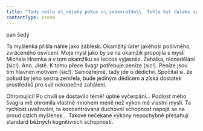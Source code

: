 ```yaml
---
title: "Tady nešlo o\_nějaký pokus o\_sebevraždu\\. Tohle byl daleko spíše pokus o\_vraždu\\. Jistě, šlo o\_atentát\\. Stačilo, abych si jen minimálně srovnal myšlenky, abych na okamžik odešel z\_domu a\_nazřel situaci z\_jiné perspektivy, a\_měl jsem jasno\\. Na tohle stačí drobná špetka toho nejobyčejnějšího selského rozumu\\. Měl jsem na to přijít okamžitě\\. Vlastně jsem na to přišel okamžitě\\. Vražda\_— tohle byla nedokonaná vražda\\. Švagr se pokusil zabít mou ženu\\. Motiv je jasný: aby nemusel podstoupit jednoduchou operaci, tak se prostě rozhodl, že ji zabije\\. Chtěl ji otrávit alkoholem a\_zřejmě jí ještě přivodit selhání ledviny pomocí mnohačetné, násobené dietní chyby\\. Jistě, nelze předpokládat, že by Michal Hromek měl nějaké hluboké znalosti o\_dietě při ledvinové nedostatečnosti, ale i\_takový primitiv jako on asi tuší, že noční předávkování nezdravým jídlem a\_velkým množstvím alkoholu pravděpodobně povede k\_závažným důsledkům\\. Pravděpodobně k\_těm nejzávažnějším\\. Tak tedy pokus o\_vraždu\\. Švagr je naprostý budižkničemu, patologický lhář, pravděpodobně i\_narkoman, a\_teď se ukazuje, že se nejspíš neštítí ani vraždy\\. Ovšem to, že se pokusil otrávit vlastní sestru kvůli tak ubohému, nanicovatému motivu, jako je lenost a\_neochota k\_drobné oběti, toho bych se opravdu nenadál\\. Jistě, takové kreatury, jako je Michal Hromek, jsou nepochybně schopny jakékoli podlosti kvůli úplně malicherným motivacím\\. Nemělo mě to vůbec překvapit, vždyť jako pedagog se často setkávám s\_cynismem téhle generace\\. No, vlastně mě to ani nepřekvapilo, odhalil jsem ho skoro okamžitě\\. Ovšem ještě dlouho si zřejmě budu klást otázku, zda jsem neměl něco podobného dokonce předpokládat\\. Může ovšem slušný a\_zodpovědný člověk předvídat jednání takových individuí, jako je můj švagr? Měl bych poněkud vystoupit ze své slonovinové věže a\_na okamžik se pokusit přestat uvažovat jako vědec, jako špičkový znalostní pracovník\\. Musím uvažovat jako kriminálník, který se neštítí vraždy…"
contentType: prose
---
```


<section>

pan šedý

Ta myšlenka přišla náhle jako záblesk. Okamžitý úder jakéhosi podivného, zvráceného osvícení. Moje mysl jako by se na okamžik propojila s myslí Michala Hromka a v tom okamžiku se leccos vyjasnilo. Zahálka, nicnedělání (sic!). Ano. Jistě. K tomu přece švagr potřebuje peníze (sic!). Peníze jsou tím hlavním motivem (sic!). Samozřejmě, tady jde o dědictví. Spočítal si, že pokud by jeho sestra zemřela, bude jediným dědicem a získá dostatek prostředků pro své nekonečné zahálení.

Ohromující! Po chvíli se dostavilo téměř úplné vyčerpání… Podlost mého švagra mě ohromila vlastně mnohem méně než výkon mé vlastní mysli. Ta rychlost uvažování, ta koncentrovaná duchovní schopnost napojit se na proud cizích myšlenek… Takové nečekané výkony nepochybně přesahují standard běžných kognitivních schopností.

</section>
